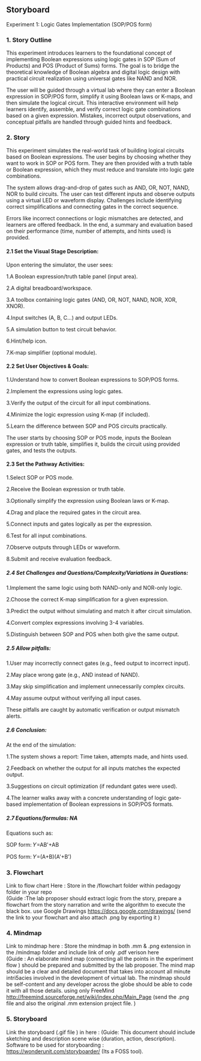  



## Storyboard


Experiment 1: Logic Gates Implementation (SOP/POS form)

### 1. Story Outline
This experiment introduces learners to the foundational concept of implementing Boolean expressions using logic gates in SOP (Sum of Products) and POS (Product of Sums) forms. The goal is to bridge the theoretical knowledge of Boolean algebra and digital logic design with practical circuit realization using universal gates like NAND and NOR.

The user will be guided through a virtual lab where they can enter a Boolean expression in SOP/POS form, simplify it using Boolean laws or K-maps, and then simulate the logical circuit. This interactive environment will help learners identify, assemble, and verify correct logic gate combinations based on a given expression. Mistakes, incorrect output observations, and conceptual pitfalls are handled through guided hints and feedback.



### 2. Story

This experiment simulates the real-world task of building logical circuits based on Boolean expressions. The user begins by choosing whether they want to work in SOP or POS form. They are then provided with a truth table or Boolean expression, which they must reduce and translate into logic gate combinations.

The system allows drag-and-drop of gates such as AND, OR, NOT, NAND, NOR to build circuits. The user can test different inputs and observe outputs using a virtual LED or waveform display. Challenges include identifying correct simplifications and connecting gates in the correct sequence.

Errors like incorrect connections or logic mismatches are detected, and learners are offered feedback. In the end, a summary and evaluation based on their performance (time, number of attempts, and hints used) is provided.

#### 2.1 Set the Visual Stage Description:
Upon entering the simulator, the user sees:

1.A Boolean expression/truth table panel (input area).

2.A digital breadboard/workspace.

3.A toolbox containing logic gates (AND, OR, NOT, NAND, NOR, XOR, XNOR).

4.Input switches (A, B, C...) and output LEDs.

5.A simulation button to test circuit behavior.

6.Hint/help icon.

7.K-map simplifier (optional module).



#### 2.2 Set User Objectives & Goals:
1.Understand how to convert Boolean expressions to SOP/POS forms.

2.Implement the expressions using logic gates.

3.Verify the output of the circuit for all input combinations.

4.Minimize the logic expression using K-map (if included).

5.Learn the difference between SOP and POS circuits practically.

The user starts by choosing SOP or POS mode, inputs the Boolean expression or truth table, simplifies it, builds the circuit using provided gates, and tests the outputs.


#### 2.3 Set the Pathway Activities:

1.Select SOP or POS mode.

2.Receive the Boolean expression or truth table.

3.Optionally simplify the expression using Boolean laws or K-map.

4.Drag and place the required gates in the circuit area.

5.Connect inputs and gates logically as per the expression.

6.Test for all input combinations.

7.Observe outputs through LEDs or waveform.

8.Submit and receive evaluation feedback.



##### 2.4 Set Challenges and Questions/Complexity/Variations in Questions:

1.Implement the same logic using both NAND-only and NOR-only logic.

2.Choose the correct K-map simplification for a given expression.

3.Predict the output without simulating and match it after circuit simulation.

4.Convert complex expressions involving 3-4 variables.

5.Distinguish between SOP and POS when both give the same output.


##### 2.5 Allow pitfalls:
1.User may incorrectly connect gates (e.g., feed output to incorrect input).

2.May place wrong gate (e.g., AND instead of NAND).

3.May skip simplification and implement unnecessarily complex circuits.

4.May assume output without verifying all input cases.

These pitfalls are caught by automatic verification or output mismatch alerts.



##### 2.6 Conclusion:
At the end of the simulation:

1.The system shows a report: Time taken, attempts made, and hints used.

2.Feedback on whether the output for all inputs matches the expected output.

3.Suggestions on circuit optimization (if redundant gates were used).

4.The learner walks away with a concrete understanding of logic gate-based implementation of Boolean expressions in SOP/POS formats.



##### 2.7 Equations/formulas: NA
Equations such as:

SOP form: 
𝑌=AB'+AB

POS form: 
𝑌=(A+B)(A'+B')




### 3. Flowchart
Link to flow chart Here : Store in the  /flowchart folder within pedagogy folder in your repo
<br>
(Guide :The lab proposer should extract logic from the story, prepare a flowchart from the story narration and write the algorithm to execute the black box.  use Google Drawings https://docs.google.com/drawings/ (send the link to your flowchart and also attach .png by exporting it )

### 4. Mindmap
 Link to mindmap here : Store the mindmap in both .mm & .png extension in the  /mindmap folder and include link of only .pdf verison here
 <br>
 (Guide : An elaborate mind map (connecting all the points in the experiment flow ) should be prepared and submitted by the lab proposer. The mind map should be a clear and detailed document that takes into account all minute intri5acies involved in the development of virtual lab. The mindmap should be self-content and any developer across the globe should be able to code it with all those details. using only FreeMind http://freemind.sourceforge.net/wiki/index.php/Main_Page (send the .png file and also the original .mm extension project file. )

### 5. Storyboard

Link the storyboard (.gif file ) in here :
(Guide: This document should include sketching and description scene wise (duration, action, description). Software to be used for storyboarding : https://wonderunit.com/storyboarder/ (Its a FOSS tool).
